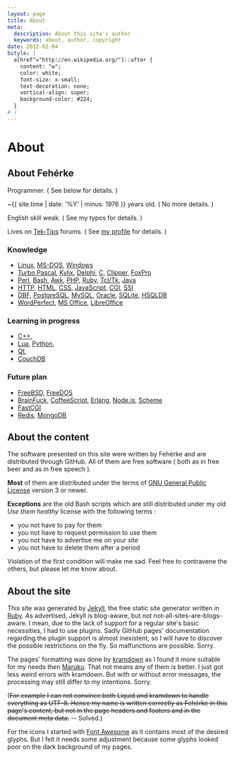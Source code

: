 ```yaml
---
layout: page
title: About
meta:
  description: About this site's author
  keywords: about, author, copyright
date: 2012-02-04
bstyle: |
  a[href^="http://en.wikipedia.org/"]::after {
    content: "w";
    color: white;
    font-size: x-small;
    text-decoration: none;
    vertical-align: super;
    background-color: #224;
  }
# )
---
```


# About

## About Fehérke

Programmer. ( See below for details. )

~{{ site.time | date: '%Y' | minus: 1976 }} years old. ( No more details. )

English skill weak. ( See my typos for details. )

Lives on [Tek-Tips](http://tek-tips.com/) forums. ( See [my profile](http://tek-tips.com/userinfo.cfm?member=feherke) for details. )

### Knowledge

* [Linux](http://kernel.org/),
  [MS-DOS](http://en.wikipedia.org/wiki/MS-DOS),
  [Windows](http://microsoft.com/windows/)
* [Turbo Pascal](http://edn.embarcadero.com/article/20803),
  [Kylix](http://en.wikipedia.org/wiki/Kylix_%28software%29),
  [Delphi](http://en.wikipedia.org/wiki/Embarcadero_Delphi),
  [C](http://edn.embarcadero.com/article/20841),
  [Clipper](http://en.wikipedia.org/wiki/Clipper_%28programming_language%29),
  [FoxPro](http://foxprohistory.org/)
* [Perl](http://perl.org/),
  [Bash](http://gnu.org/software/bash/),
  [Awk](http://gnu.org/software/gawk/),
  [PHP](http://php.net/),
  [Ruby](http://ruby-lang.org/),
  [Tcl/Tk](http://tcl.tk/),
  [Java](http://java.sun.com/)
* [HTTP](http://w3.org/Protocols/rfc2616/rfc2616.html),
  [HTML](http://w3.org/MarkUp/),
  [CSS](http://w3.org/Style/CSS/),
  [JavaScript](http://en.wikipedia.org/wiki/JavaScript),
  [CGI](http://w3.org/CGI/),
  [SSI](http://en.wikipedia.org/wiki/Server_Side_Includes)
* [DBF](http://en.wikipedia.org/wiki/Dbf),
  [PostgreSQL](http://postgresql.org/),
  [MySQL](http://mysql.com/),
  [Oracle](http://oracle.com/),
  [SQLite](http://sqlite.org/),
  [HSQLDB](http://hsqldb.org/)
* [WordPerfect](http://en.wikipedia.org/wiki/WordPerfect#WordPerfect_for_DOS),
  [MS Office](http://office.microsoft.com/),
  [LibreOffice](http://libreoffice.org/)

### Learning in progress

* [C++](http://en.wikipedia.org/wiki/C%2B%2B),
* [Lua](http://lua.org/),
  [Python](http://python.org/),
* [Qt](http://qt.nokia.com/),
* [CouchDB](http://couchdb.apache.org/)

### Future plan

* [FreeBSD](http://freebsd.org/),
  [FreeDOS](http://www.freedos.org/)
* [BrainFuck](http://muppetlabs.com/~breadbox/bf/),
  [CoffeeScript](http://coffeescript.org/),
  [Erlang](http://erlang.org/),
  [Node.js](http://nodejs.org/),
  [Scheme](http://groups.csail.mit.edu/mac/projects/scheme/)
* [FastCGI](http://fastcgi.com/)
* [Redis](http://redis.io/),
  [MongoDB](http://mongodb.org/)

## About the content

The software presented on this site were written by Fehérke and are distributed through GitHub. All of them are free software ( both as in free beer and as in free
speech ).

**Most** of them are distributed under the terms of [GNU General Public License](http://gnu.org/copyleft/gpl.html) version 3 or newer.

**Exceptions** are the old Bash scripts which are still distributed under my old _Use them healthy_ license with the following terms :

* you not have to pay for them
* you not have to request permission to use them
* you not have to advertise me on your site
* you not have to delete them after a period

Violation of the first condition will make me sad. Feel free to contravene the others, but please let me know about.

## About the site

This site was generated by [Jekyll](http://jekyllrb.com/), the free static site generator written in [Ruby](http://ruby-lang.org/). As advertised, Jekyll is blog-aware,
but not not-all-sites-are-blogs-aware. I mean, due to the lack of support for a regular site's basic necessities, I had to use plugins. Sadly GitHub pages'
documentation regarding the plugin support is almost inexistent, so I will have to discover the possible restrictions on the fly. So malfunctions are possible. Sorry.

The pages' formatting was done by [kramdown](http://kramdown.rubyforge.org/) as I found it more suitable for my needs then [Maruku](http://maruku.rubyforge.org/). That
not means any of them is better. I just got less weird errors with kramdown. But with or without error messages, the processing may still differ to my intentions. Sorry.

(<s>For example I can not convince both Liquid and kramdown to handle everything as UTF-8. Hence my name is written correctly as Fehérke in this page's content, but not
in the page headers and footers and in the document meta data.</s> -- Solved.)

For the icons I started with [Font Awesome](http://fortawesome.github.com/Font-Awesome/) as it contains most of the desired glyphs. But I felt it needs some adjustment
because some glyphs looked poor on the dark background of my pages.
